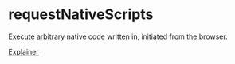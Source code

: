 # requestNativeScripts
Execute arbitrary native code written in, initiated from the browser.

[Explainer](https://github.com/guest271314/requestNativeScripts/blob/master/Explainer.md)
